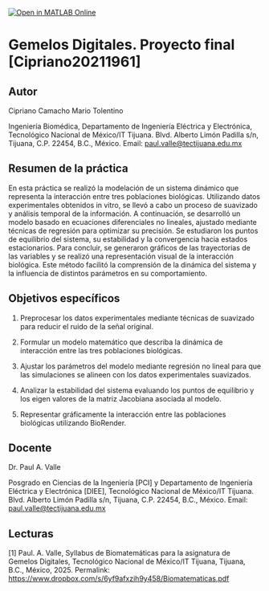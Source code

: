 [![Open in MATLAB Online](https://www.mathworks.com/images/responsive/global/open-in-matlab-online.svg)](https://matlab.mathworks.com/open/github/v1?repo=DrPaulValle/Gemelos-Digitales-Leyes-de-crecimiento-exponencial-Valle05211261-)

# Gemelos Digitales. Proyecto final [Cipriano20211961]

## Autor

Cipriano Camacho Mario Tolentino

Ingeniería Biomédica, Departamento de Ingeniería Eléctrica y Electrónica, Tecnológico Nacional de México/IT Tijuana. Blvd. Alberto Limón Padilla s/n, Tijuana, C.P. 22454, B.C., México. Email: paul.valle@tectijuana.edu.mx

## Resumen de la práctica

En esta práctica se realizó la modelación de un sistema dinámico que representa la interacción entre tres poblaciones biológicas. Utilizando datos experimentales obtenidos in vitro, se llevó a cabo un proceso de suavizado y análisis temporal de la información. A continuación, se desarrolló un modelo basado en ecuaciones diferenciales no lineales, ajustado mediante técnicas de regresión para optimizar su precisión. Se estudiaron los puntos de equilibrio del sistema, su estabilidad y la convergencia hacia estados estacionarios. Para concluir, se generaron gráficos de las trayectorias de las variables y se realizó una representación visual de la interacción biológica. Este método facilitó la comprensión de la dinámica del sistema y la influencia de distintos parámetros en su comportamiento.

## Objetivos específicos

1. Preprocesar los datos experimentales mediante técnicas de suavizado para reducir el ruido de la señal original.

2. Formular un modelo matemático que describa la dinámica de interacción entre las tres poblaciones biológicas.

3. Ajustar los parámetros del modelo mediante regresión no lineal para que las simulaciones se alineen con los datos experimentales suavizados.

4. Analizar la estabilidad del sistema evaluando los puntos de equilibrio y los eigen valores de la matriz Jacobiana asociada al modelo.

5. Representar gráficamente la interacción entre las poblaciones biológicas utilizando BioRender.

## Docente

Dr. Paul A. Valle

Posgrado en Ciencias de la Ingeniería [PCI] y Departamento de Ingeniería Eléctrica y Electrónica [DIEE], Tecnológico Nacional de México/IT Tijuana. Blvd. Alberto Limón Padilla s/n, Tijuana, C.P. 22454, B.C., México. Email: paul.valle@tectijuana.edu.mx

## Lecturas

[1] Paul. A. Valle, Syllabus de Biomatemáticas para la asignatura de Gemelos Digitales, Tecnológico Nacional de México/IT Tijuana, Tijuana, B.C., México, 2025. Permalink: https://www.dropbox.com/s/6yf9afxzih9y458/Biomatematicas.pdf
